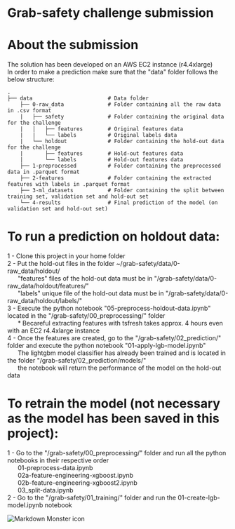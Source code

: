 # Grab-safety challenge submission

# About the submission
The solution has been developed on an AWS EC2 instance (r4.4xlarge)<br>
In order to make a prediction make sure that the "data" folder follows the below structure:<br>

    .
    ├── data                        # Data folder
        ├── 0-raw_data              # Folder containing all the raw data in .csv format
        |   ├── safety              # Folder containing the original data for the challenge
        |   │   ├── features        # Original features data
        |   |   └── labels          # Original labels data
        |   └── holdout             # Folder containing the hold-out data for the challenge
        |       ├── features        # Hold-out features data
        |       └── labels          # Hold-out features data
        ├── 1-preprocessed          # Folder containing the preprocessed data in .parquet format
        ├── 2-features              # Folder containing the extracted features with labels in .parquet format
        ├── 3-ml_datasets           # Folder containing the split between training set, validation set and hold-out set
        └── 4-results               # Final prediction of the model (on validation set and hold-out set)

>

# To run a prediction on holdout data:
1 - Clone this project in your home folder<br>
2 - Put the hold-out files in the folder ~/grab-safety/data/0-raw_data/holdout/<br>
&nbsp;&nbsp;&nbsp;&nbsp;&nbsp;&nbsp;"features" files of the hold-out data must be in "/grab-safety/data/0-raw_data/holdout/features/"<br>
&nbsp;&nbsp;&nbsp;&nbsp;&nbsp;&nbsp;"labels" unique file of the hold-out data must be in "/grab-safety/data/0-raw_data/holdout/labels/"<br>
3 - Execute the python notebook "05-preprocess-holdout-data.ipynb" located in the "/grab-safety/00_preprocessing/" folder<br>
&nbsp;&nbsp;&nbsp;&nbsp;&nbsp;&nbsp;* Becareful extracting features with tsfresh takes approx. 4 hours even with an EC2 r4.4xlarge instance<br>
4 - Once the features are created, go to the "/grab-safety/02_prediction/" folder and execute the python notebook "01-apply-lgb-model.ipynb"<br>
&nbsp;&nbsp;&nbsp;&nbsp;&nbsp;&nbsp;The lightgbm model classifier has already been trained and is located in the folder "/grab-safety/02_prediction/models/"<br>
&nbsp;&nbsp;&nbsp;&nbsp;&nbsp;&nbsp;the notebook will return the performance of the model on the hold-out data<br>

# To retrain the model (not necessary as the model has been saved in this project):
1 - Go to the "/grab-safety/00_preprocessing/" folder and run all the python notebooks in their respective order<br>
&nbsp;&nbsp;&nbsp;&nbsp;&nbsp;&nbsp;01-preprocess-data.ipynb<br>
&nbsp;&nbsp;&nbsp;&nbsp;&nbsp;&nbsp;02a-feature-engineering-xgboost.ipynb<br>
&nbsp;&nbsp;&nbsp;&nbsp;&nbsp;&nbsp;02b-feature-engineering-xgboost2.ipynb<br>
&nbsp;&nbsp;&nbsp;&nbsp;&nbsp;&nbsp;03_split-data.ipynb<br>
2 - Go to the "/grab-safety/01_training/" folder and run the 01-create-lgb-model.ipynb notebook<br>


<img src="https://static.wixstatic.com/media/397bed_e0fd4340ff5f40de876b26f0fb7e1f83~mv2.png/v1/fill/w_610,h_610,al_c,q_85,usm_0.66_1.00_0.01/Grab%20EDM_Safety.webp"
     alt="Markdown Monster icon"
     style="float: left; margin-right: 10px;" />
